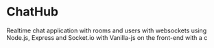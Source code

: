 # ChatHub
Realtime chat application with rooms and users with websockets using Node.js, Express and Socket.io with Vanilla-js on the front-end with a c
